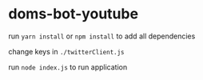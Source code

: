 # doms-bot-youtube

run `yarn install` or `npm install` to add all dependencies

change keys in `./twitterClient.js`

run `node index.js` to run application